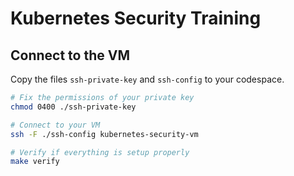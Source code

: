 # Kubernetes Security Training

## Connect to the VM

Copy the files `ssh-private-key` and `ssh-config` to your codespace.

```bash
# Fix the permissions of your private key
chmod 0400 ./ssh-private-key

# Connect to your VM
ssh -F ./ssh-config kubernetes-security-vm

# Verify if everything is setup properly
make verify
```
